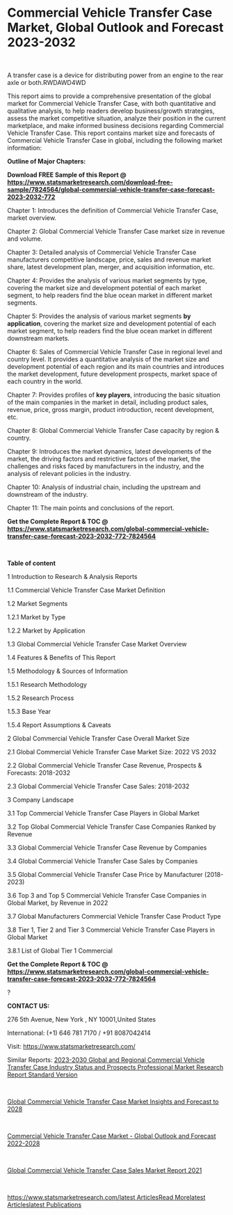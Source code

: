 <h1>Commercial Vehicle Transfer Case Market, Global Outlook and Forecast 2023-2032</h1><br/><p>A transfer case is a device for distributing power from an engine to the rear axle or both.RWDAWD4WD</p>
 
 
 
 <p>This report aims to provide a comprehensive presentation of the global market for Commercial Vehicle Transfer Case, with both quantitative and qualitative analysis, to help readers develop business/growth strategies, assess the market competitive situation, analyze their position in the current marketplace, and make informed business decisions regarding Commercial Vehicle Transfer Case. This report contains market size and forecasts of Commercial Vehicle Transfer Case in global, including the following market information:</p>
 
 
 
 <p><strong>Outline of Major Chapters:</strong></p>
 
 
 
 <p><strong>Download FREE Sample of this Report @ <a href="https://www.statsmarketresearch.com/download-free-sample/7824564/global-commercial-vehicle-transfer-case-forecast-2023-2032-772">https://www.statsmarketresearch.com/download-free-sample/7824564/global-commercial-vehicle-transfer-case-forecast-2023-2032-772</a></strong></p>
 
 
 
 <p>Chapter 1: Introduces the definition of Commercial Vehicle Transfer Case, market overview.</p>
 
 
 
 <p>Chapter 2: Global Commercial Vehicle Transfer Case market size in revenue and volume.</p>
 
 
 
 <p>Chapter 3: Detailed analysis of Commercial Vehicle Transfer Case manufacturers competitive landscape, price, sales and revenue market share, latest development plan, merger, and acquisition information, etc.</p>
 
 
 
 <p>Chapter 4: Provides the analysis of various market segments by type, covering the market size and development potential of each market segment, to help readers find the blue ocean market in different market segments.</p>
 
 
 
 <p>Chapter 5: Provides the analysis of various market segments <strong>by application</strong>, covering the market size and development potential of each market segment, to help readers find the blue ocean market in different downstream markets.</p>
 
 
 
 <p>Chapter 6: Sales of Commercial Vehicle Transfer Case in regional level and country level. It provides a quantitative analysis of the market size and development potential of each region and its main countries and introduces the market development, future development prospects, market space of each country in the world.</p>
 
 
 
 <p>Chapter 7: Provides profiles of <strong>key players</strong>, introducing the basic situation of the main companies in the market in detail, including product sales, revenue, price, gross margin, product introduction, recent development, etc.</p>
 
 
 
 <p>Chapter 8: Global Commercial Vehicle Transfer Case capacity by region & country.</p>
 
 
 
 <p>Chapter 9: Introduces the market dynamics, latest developments of the market, the driving factors and restrictive factors of the market, the challenges and risks faced by manufacturers in the industry, and the analysis of relevant policies in the industry.</p>
 
 
 
 <p>Chapter 10: Analysis of industrial chain, including the upstream and downstream of the industry.</p>
 
 
 
 <p>Chapter 11: The main points and conclusions of the report.</p>
 
 
 
 <div><b>Get the Complete Report & TOC @ <a href="https://www.statsmarketresearch.com/global-commercial-vehicle-transfer-case-forecast-2023-2032-772-7824564">https://www.statsmarketresearch.com/global-commercial-vehicle-transfer-case-forecast-2023-2032-772-7824564</a></b></div>
 
 
 
 <p><br />
 
 <b>Table of content</b></p>
 
 
 
 <p>1 Introduction to Research & Analysis Reports<br />
 
 1.1 Commercial Vehicle Transfer Case Market Definition<br />
 
 1.2 Market Segments<br />
 
 1.2.1 Market by Type<br />
 
 1.2.2 Market by Application<br />
 
 1.3 Global Commercial Vehicle Transfer Case Market Overview<br />
 
 1.4 Features & Benefits of This Report<br />
 
 1.5 Methodology & Sources of Information<br />
 
 1.5.1 Research Methodology<br />
 
 1.5.2 Research Process<br />
 
 1.5.3 Base Year<br />
 
 1.5.4 Report Assumptions & Caveats<br />
 
 2 Global Commercial Vehicle Transfer Case Overall Market Size<br />
 
 2.1 Global Commercial Vehicle Transfer Case Market Size: 2022 VS 2032<br />
 
 2.2 Global Commercial Vehicle Transfer Case Revenue, Prospects & Forecasts: 2018-2032<br />
 
 2.3 Global Commercial Vehicle Transfer Case Sales: 2018-2032<br />
 
 3 Company Landscape<br />
 
 3.1 Top Commercial Vehicle Transfer Case Players in Global Market<br />
 
 3.2 Top Global Commercial Vehicle Transfer Case Companies Ranked by Revenue<br />
 
 3.3 Global Commercial Vehicle Transfer Case Revenue by Companies<br />
 
 3.4 Global Commercial Vehicle Transfer Case Sales by Companies<br />
 
 3.5 Global Commercial Vehicle Transfer Case Price by Manufacturer (2018-2023)<br />
 
 3.6 Top 3 and Top 5 Commercial Vehicle Transfer Case Companies in Global Market, by Revenue in 2022<br />
 
 3.7 Global Manufacturers Commercial Vehicle Transfer Case Product Type<br />
 
 3.8 Tier 1, Tier 2 and Tier 3 Commercial Vehicle Transfer Case Players in Global Market<br />
 
 3.8.1 List of Global Tier 1 Commercial</p>
 
 
 
 <div><b>Get the Complete Report & TOC @ <a href="https://www.statsmarketresearch.com/global-commercial-vehicle-transfer-case-forecast-2023-2032-772-7824564">https://www.statsmarketresearch.com/global-commercial-vehicle-transfer-case-forecast-2023-2032-772-7824564</a></b></div>
 
 
 
 <p>? </p>
 
 
 
 <p><b>CONTACT US:</b><br />
 
 276 5th Avenue, New York , NY 10001,United States<br />
 
 International: (+1) 646 781 7170 / +91 8087042414<br />
 
 Visit: <a href="https://www.statsmarketresearch.com/">https://www.statsmarketresearch.com/</a><br />
 
 Similar Reports: <a href="https://www.statsmarketresearch.com/global-commercial-vehicle-transfer-case-forecast-2023-2032-772-7824564">2023-2030 Global and Regional Commercial Vehicle Transfer Case Industry Status and Prospects Professional Market Research Report Standard Version</a><br />
 
 <br />
 
 <a href="https://www.statsmarketresearch.com/global-commercial-vehicle-transfer-case-forecast-2023-2032-772-7824564">Global Commercial Vehicle Transfer Case Market Insights and Forecast to 2028</a><br />
 
 <br />
 
 <a href="https://www.statsmarketresearch.com/global-commercial-vehicle-transfer-case-forecast-2023-2032-772-7824564">Commercial Vehicle Transfer Case Market - Global Outlook and Forecast 2022-2028</a><br />
 
 <br />
 
 <a href="https://www.statsmarketresearch.com/global-commercial-vehicle-transfer-case-forecast-2023-2032-772-7824564">Global Commercial Vehicle Transfer Case Sales Market Report 2021</a><br />
 
 <br />
 
 <a href="https://gyeongbokgung.com">https://www.statsmarketresearch.com/</a><a href="https://hallyeomaritime.com">latest Articles</a><a href="https://jingwansa.com">Read More</a><a href="https://nguoiviet.jp/">latest Articles</a><a href="https://www.intelmarketresearch.com/">latest Publications</a></p>